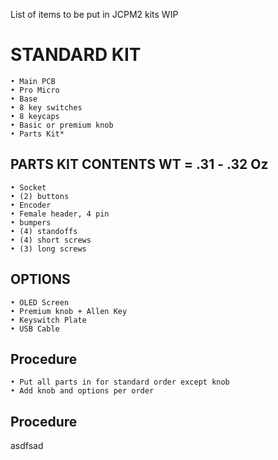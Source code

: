 List of items to be put in JCPM2 kits WIP

# STANDARD KIT #

    • Main PCB
    • Pro Micro
    • Base
    • 8 key switches
    • 8 keycaps
    • Basic or premium knob
    • Parts Kit*

## PARTS KIT CONTENTS WT = .31 - .32 Oz ##

    • Socket
    • (2) buttons
    • Encoder
    • Female header, 4 pin
    • bumpers
    • (4) standoffs
    • (4) short screws
    • (3) long screws

## OPTIONS ##

    • OLED Screen
    • Premium knob + Allen Key
    • Keyswitch Plate
    • USB Cable

## Procedure ##

    • Put all parts in for standard order except knob
    • Add knob and options per order
    
## Procedure ##
asdfsad
